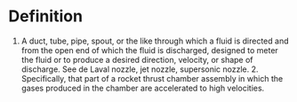 # Definition

1.  A duct, tube, pipe, spout, or the like through which a fluid is
    directed and from the open end of which the fluid is discharged,
    designed to meter the fluid or to produce a desired direction,
    velocity, or shape of discharge. See de Laval nozzle, jet nozzle,
    supersonic nozzle. 2. Specifically, that part of a rocket thrust
    chamber assembly in which the gases produced in the chamber are
    accelerated to high velocities.
